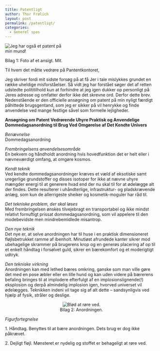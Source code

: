 ```yaml
---
title: Patentligt
author: Thor Frølich
layout: post
permalink: /patentligt/
categories:
  - Generel spas
---
```

<div class="bitImage bitRight" style="width: 201px">
  <img src="http://www.abekat.net/images/inventor.jpg" alt="Jeg har også et patent på min mund!" /></p> <p>
    Bilag 1: Foto af et ansigt. Mit.
  </p>
</div>

Til hvem det måtte vedrøre på Pantentkontoret,

Jeg skriver fordi mit sidste forsøg på at få Jer i tale mislykkes grundet en række uheldige misforståelser. Så vidt jeg har forstået søger det af retten udstedte polititilhold kun at forhindre at jeg igen dukker op personligt på Jeres adresse og omfatter derfor ikke det skrevne ord. Derfor dette brev. Nedenstående er den officielle ansøgning om patent på min nyligt færdigt påhittede brugsgentand, som jeg er sikker på vil henrykke og finde anvendelse ved mange festlige såvel som formelle lejligheder.<!--more-->

**Ansøgning om Patent Vedrørende Uhyre Praktisk og Anvendelige Dommedagsanordning til Brug Ved Omgørelse af Det Kendte Univers**

*Benævnelse*  
Dommedagsanordning

*Frembringelsens anvendelsesområde*  
En bekvem og håndholdt anordning hvis hovedfunktion det er helt eller i nævneværdigt omfang, at omgøre kosmos.

*Kendt teknik*  
Ved kendte dommedagsanordninger kræves et væld af eksotiske samt uregerlige grundstoffer og disses isotoper for ikke at nævne uhyre mængder energi til at generere hvad end der nu skal til for at ødelægge alt der findes. Dette resulterer i uhåndterlige, infrastruktur- og pladskrævende anlæg, som kun de allerrigeste sheiker og kosmetik-moguler har råd til.

*Det tekniske problem, der skal løses*  
Med frembringelsen ønskes tilvejebragt en transportabel og ikke mindst relativt fornuftigt prissat dommedagsanordning, som vil appelere til den modebevidste men mindrebemidlede misantrop.

*Den nye teknik*  
Det nye er, at selve anordningen har til huse i en praktisk dimensioneret fløjlsbetrukket ramme af ibenholt. Minutiøst afrundede kanter sikrer mod ubehagelige skrammer på brugerens krop og en generøs placering af op til et enkelt håndtag i forsølvet guld, sikrer en bærekomfort og et moderigtigt udtryk.

*Den tekniske virkning*  
Anordningen kan med lethed bæres omkring, ganske som man ville gøre det med en pose æbler eller en lille hund og kan uden videre på bærerens befaling bringes til at implodere efterfulgt af en implosionslignende(!) eksplosion og derpå almindelig implosion igen, hvorved universet vil ødelægges. Teknikken indeni vil tage sig af alt dette – sandsynligvis ved hjælp af fysik, stråler og deslige.

<center>
  <div class="bitImage bitCenter" style="width: 228px">
    <img src="http://www.abekat.net/images/anordning.jpg" alt="Blød at røre ved." /><br /> Bilag 2: Anordningen.
  </div>
  
  <p>
    </center>
  </p>
  
  <p>
    <em>Figurfortegnelse</em>
  </p>
  
  <p>
    1. Håndtag. Benyttes til at bære anordningen. Dets brug er dog ikke påkrævet.
  </p>
  
  <p>
    2. Dejligt fløjl. Mønsteret er nydelig og stoffet er behageligt at røre ved.
  </p>